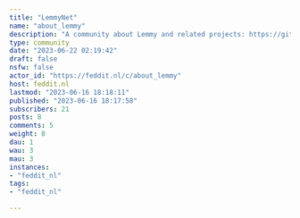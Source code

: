 ```yaml
---
title: "LemmyNet" 
name: "about_lemmy"
description: "A community about Lemmy and related projects: https://github.com/LemmyNet"
type: community
date: "2023-06-22 02:19:42"
draft: false
nsfw: false
actor_id: "https://feddit.nl/c/about_lemmy"
host: feddit.nl
lastmod: "2023-06-16 18:18:11"
published: "2023-06-16 18:17:58"
subscribers: 21
posts: 8
comments: 5
weight: 8
dau: 1
wau: 3
mau: 3
instances:
- "feddit_nl"
tags: 
- "feddit_nl"

---
```

